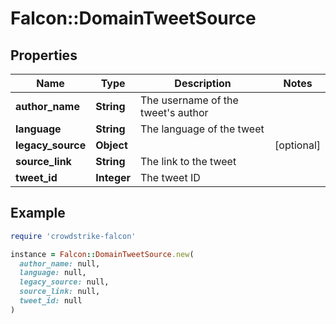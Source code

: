 # Falcon::DomainTweetSource

## Properties

| Name | Type | Description | Notes |
| ---- | ---- | ----------- | ----- |
| **author_name** | **String** | The username of the tweet&#39;s author |  |
| **language** | **String** | The language of the tweet |  |
| **legacy_source** | **Object** |  | [optional] |
| **source_link** | **String** | The link to the tweet |  |
| **tweet_id** | **Integer** | The tweet ID |  |

## Example

```ruby
require 'crowdstrike-falcon'

instance = Falcon::DomainTweetSource.new(
  author_name: null,
  language: null,
  legacy_source: null,
  source_link: null,
  tweet_id: null
)
```

